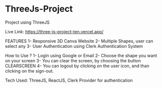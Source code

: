 # ThreeJs-Project
Project using ThreeJS

Live Link:  https://three-js-project-ten.vercel.app/

FEATURES
1- Responsive 3D Canva Website
2- Multiple Shapes, user can select any 
3- User Authentication using Clerk Authentication System

How to Use ? 
1- Login using Google or Email 
2- Choose the shape you want on your screen
3- You can clear the screen, by choosing the button CLEARSCREEN
4- You can logout by clicking on the user icon, and than clicking on the sign-out.

Tech Used: ThreeJS, ReactJS, Clerk Provider for authentication


